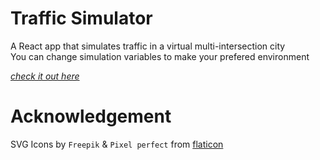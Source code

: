 # Traffic Simulator
A React app that simulates traffic in a virtual multi-intersection city  
You can change simulation variables to make your prefered environment   
   
_[check it out here](https://hosseinagha.github.io/traffic-simulator-react/)_
# Acknowledgement
SVG Icons by `Freepik` & `Pixel perfect` from [flaticon](http://flaticon.com)
